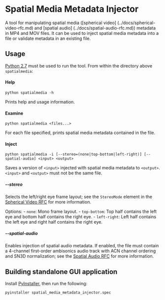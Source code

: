# Spatial Media Metadata Injector

A tool for manipulating spatial media ([spherical video]
(../docs/spherical-video-rfc.md) and [spatial audio]
(../docs/spatial-audio-rfc.md)) metadata in MP4 and MOV files. It can be used to
inject spatial media metadata into a file or validate metadata in an existing
file.

## Usage

[Python 2.7](https://www.python.org/downloads/) must be used to run the tool.
From within the directory above `spatialmedia`:

#### Help

    python spatialmedia -h

Prints help and usage information.

#### Examine

    python spatialmedia <files...>

For each file specified, prints spatial media metadata contained in the file.

#### Inject

    python spatialmedia -i [--stereo=(none|top-bottom|left-right)] [--spatial-audio] <input> <output>

Saves a version of `<input>` injected with spatial media metadata to `<output>`.
`<input>` and `<output>` must not be the same file.

##### --stereo

Selects the left/right eye frame layout; see the `StereoMode` element in the
[Spherical Video RFC](../docs/spherical-video-rfc.md) for more information.

Options: - `none`: Mono frame layout. - `top-bottom`: Top half contains the left
eye and bottom half contains the right eye. - `left-right`: Left half contains
the left eye and right half contains the right eye.

##### --spatial-audio

Enables injection of spatial audio metadata. If enabled, the file must contain a
4-channel first-order ambisonics audio track with ACN channel ordering and SN3D
normalization; see the [Spatial Audio RFC](../docs/spatial-audio-rfc.md) for
more information.

## Building standalone GUI application

Install [PyInstaller](http://pythonhosted.org/PyInstaller/), then run the
following:

    pyinstaller spatial_media_metadata_injector.spec
